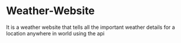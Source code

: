 # Weather-Website
It is a weather website that tells all the important weather details for a location anywhere in world using the api
